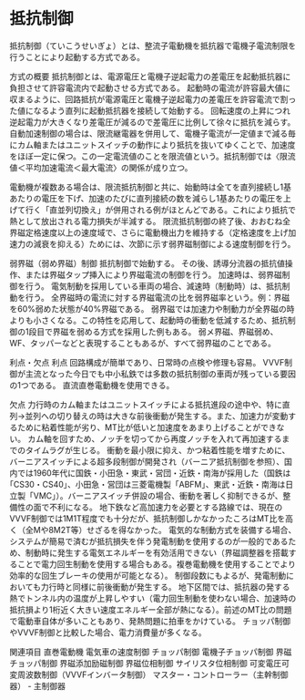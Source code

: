# 抵抗制御

抵抗制御（ていこうせいぎょ）とは、整流子電動機を抵抗器で電機子電流制限を行うことにより起動する方式である。

方式の概要
抵抗制御とは、電源電圧と電機子逆起電力の差電圧を起動抵抗器に負担させて許容電流内で起動させる方式である。
起動時の電流が許容最大値に収まるように、回路抵抗が電源電圧と電機子逆起電力の差電圧を許容電流で割った値になるよう直列に起動抵抗器を接続して始動する。
回転速度の上昇につれ逆起電力が大きくなり差電圧が減るので差電圧に比例して徐々に抵抗を減らす。
自動加速制御の場合は、限流継電器を併用して、電機子電流が一定値まで減る毎にカム軸またはユニットスイッチの動作により抵抗を抜いてゆくことで、加速度をほぼ一定に保つ。この一定電流値のことを限流値という。抵抗制御では〈限流値＜平均加速電流＜最大電流〉の関係が成り立つ。

電動機が複数ある場合は、限流抵抗制御と共に、始動時は全てを直列接続し1基あたりの電圧を下げ、加速のたびに直列接続の数を減らし1基あたりの電圧を上げて行く「直並列切換え」が併用される例がほとんどである。これにより抵抗で熱として放出される電力損失が半減する。
限流抵抗制御の終了後、おおむね全界磁定格速度以上の速度域で、さらに電動機出力を維持する（定格速度を上げ加速力の減衰を抑える）ためには、次節に示す弱界磁制御による速度制御を行う。

弱界磁（弱め界磁）制御
抵抗制御で始動する。
その後、誘導分流器の抵抗値操作、または界磁タップ挿入により界磁電流の制御を行う。
加速時は、弱界磁制御を行う。
電気制動を採用している車両の場合、減速時（制動時）は、抵抗制動を行う。
全界磁時の電流に対する界磁電流の比を弱界磁率という。例：界磁を60%弱めた状態が40%界磁である。
弱界磁では加速力や制動力が全界磁の時よりも小さくなる。この特性を応用して、起動時の衝動を低減するため、抵抗制御の1段目で界磁を弱める方式を採用した例もある。
弱メ界磁、界磁弱め、WF、タッパーなどと表現することもあるが、すべて弱界磁のことである。

利点・欠点
利点
回路構成が簡単であり、日常時の点検や修理も容易。
VVVF制御が主流となった今日でも中小私鉄では多数の抵抗制御の車両が残っている要因の1つである。
直流直巻電動機を使用できる。

欠点
力行時のカム軸またはユニットスイッチによる抵抗進段の途中や、特に直列→並列への切り替えの時は大きな前後衝動が発生する。また、加速力が変動するために粘着性能が劣り、MT比が低いと加速度をあまり上げることができない。
カム軸を回すため、ノッチを切ってから再度ノッチを入れて再加速するまでのタイムラグが生じる。
衝動を最小限に抑え、かつ粘着性能を増すために、バーニアスイッチによる超多段制御が開発され（バーニア抵抗制御を参照）、国内では1960年代に国鉄・小田急・東武・営団・近鉄・南海が採用した（国鉄は｢CS30・CS40｣、小田急・営団は三菱電機製「ABFM」、東武・近鉄・南海は日立製「VMC」）。バーニアスイッチ併設の場合、衝動を著しく抑制できるが、整備性の面で不利になる。
地下鉄など高加速力を必要とする路線では、現在のVVVF制御では1M1T程度でも十分だが、抵抗制御しかなかったころはMT比を高く（全Mや8M2T等）せざるを得なかった。
電気的な制動方式を装備する場合、システムが簡易で済むが抵抗損失を伴う発電制動を使用するのが一般的であるため、制動時に発生する電気エネルギーを有効活用できない（界磁調整器を搭載することで電力回生制動を使用する場合もある。複巻電動機を使用することでより効率的な回生ブレーキの使用が可能となる）。
制御段数にもよるが、発電制動においても力行時と同様に前後衝動が発生する。
地下区間では、抵抗器の発する熱でトンネル内の温度が上昇しやすい（電力回生制動を使わない場合、加速時の抵抗損より1桁近く大きい速度エネルギー全部が熱になる）。前述のMT比の問題で電動車自体が多いこともあり、発熱問題に拍車をかけている。
チョッパ制御やVVVF制御と比較した場合、電力消費量が多くなる。

関連項目
直巻電動機
電気車の速度制御
チョッパ制御
電機子チョッパ制御
界磁チョッパ制御
界磁添加励磁制御
界磁位相制御
サイリスタ位相制御
可変電圧可変周波数制御（VVVFインバータ制御）
マスター・コントローラー（主幹制御器） - 主制御器